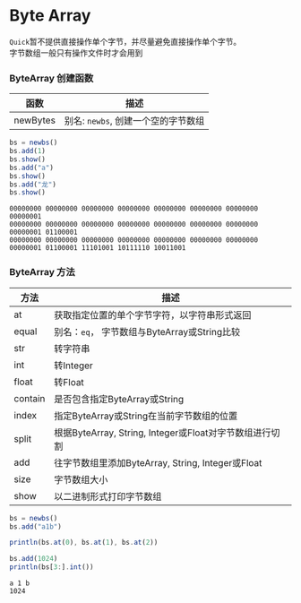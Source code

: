# Byte Array

`Quick`暂不提供直接操作单个字节，并尽量避免直接操作单个字节。  
字节数组一般只有操作文件时才会用到

### ByteArray 创建函数

| 函数   |	描述  |
| ----  | ----  |
| newBytes | 别名: `newbs`, 创建一个空的字节数组 |

```js
bs = newbs()
bs.add(1)
bs.show()
bs.add("a")
bs.show()
bs.add("龙")
bs.show()
```
```
00000000 00000000 00000000 00000000 00000000 00000000 00000000 00000001 
00000000 00000000 00000000 00000000 00000000 00000000 00000000 00000001 01100001 
00000000 00000000 00000000 00000000 00000000 00000000 00000000 00000001 01100001 11101001 10111110 10011001
```

### ByteArray 方法

| 方法   |	描述  |
| ----  | ----  |
| at | 获取指定位置的单个字节字符，以字符串形式返回 |
| equal | 别名：`eq`， 字节数组与ByteArray或String比较 |
| str | 转字符串 |
| int | 转Integer |
| float | 转Float |
| contain | 是否包含指定ByteArray或String |
| index | 指定ByteArray或String在当前字节数组的位置 |
| split | 根据ByteArray, String, Integer或Float对字节数组进行切割 |
| add | 往字节数组里添加ByteArray, String, Integer或Float |
| size | 字节数组大小 |
| show | 以二进制形式打印字节数组 |

```js
bs = newbs()
bs.add("a1b")

println(bs.at(0), bs.at(1), bs.at(2))

bs.add(1024)
println(bs[3:].int())
```
```
a 1 b
1024
```